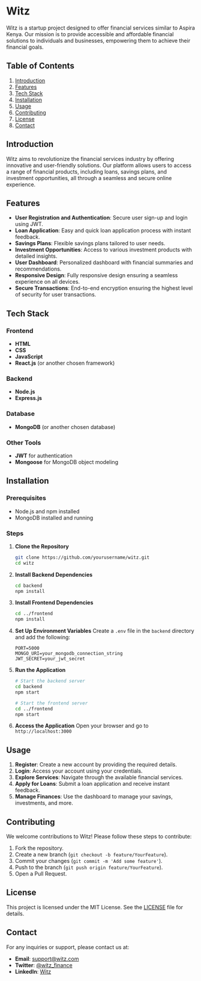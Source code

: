 # Witz

Witz is a startup project designed to offer financial services similar to Aspira Kenya. Our mission is to provide accessible and affordable financial solutions to individuals and businesses, empowering them to achieve their financial goals.

## Table of Contents
1. [Introduction](#introduction)
2. [Features](#features)
3. [Tech Stack](#tech-stack)
4. [Installation](#installation)
5. [Usage](#usage)
6. [Contributing](#contributing)
7. [License](#license)
8. [Contact](#contact)

## Introduction

Witz aims to revolutionize the financial services industry by offering innovative and user-friendly solutions. Our platform allows users to access a range of financial products, including loans, savings plans, and investment opportunities, all through a seamless and secure online experience.

## Features

- **User Registration and Authentication**: Secure user sign-up and login using JWT.
- **Loan Application**: Easy and quick loan application process with instant feedback.
- **Savings Plans**: Flexible savings plans tailored to user needs.
- **Investment Opportunities**: Access to various investment products with detailed insights.
- **User Dashboard**: Personalized dashboard with financial summaries and recommendations.
- **Responsive Design**: Fully responsive design ensuring a seamless experience on all devices.
- **Secure Transactions**: End-to-end encryption ensuring the highest level of security for user transactions.

## Tech Stack

### Frontend
- **HTML**
- **CSS**
- **JavaScript**
- **React.js** (or another chosen framework)

### Backend
- **Node.js**
- **Express.js**

### Database
- **MongoDB** (or another chosen database)

### Other Tools
- **JWT** for authentication
- **Mongoose** for MongoDB object modeling

## Installation

### Prerequisites
- Node.js and npm installed
- MongoDB installed and running

### Steps
1. **Clone the Repository**
   ```bash
   git clone https://github.com/yourusername/witz.git
   cd witz
   ```

2. **Install Backend Dependencies**
   ```bash
   cd backend
   npm install
   ```

3. **Install Frontend Dependencies**
   ```bash
   cd ../frontend
   npm install
   ```

4. **Set Up Environment Variables**
   Create a `.env` file in the `backend` directory and add the following:
   ```
   PORT=5000
   MONGO_URI=your_mongodb_connection_string
   JWT_SECRET=your_jwt_secret
   ```

5. **Run the Application**
   ```bash
   # Start the backend server
   cd backend
   npm start

   # Start the frontend server
   cd ../frontend
   npm start
   ```

6. **Access the Application**
   Open your browser and go to `http://localhost:3000`

## Usage

1. **Register**: Create a new account by providing the required details.
2. **Login**: Access your account using your credentials.
3. **Explore Services**: Navigate through the available financial services.
4. **Apply for Loans**: Submit a loan application and receive instant feedback.
5. **Manage Finances**: Use the dashboard to manage your savings, investments, and more.

## Contributing

We welcome contributions to Witz! Please follow these steps to contribute:

1. Fork the repository.
2. Create a new branch (`git checkout -b feature/YourFeature`).
3. Commit your changes (`git commit -m 'Add some feature'`).
4. Push to the branch (`git push origin feature/YourFeature`).
5. Open a Pull Request.

## License

This project is licensed under the MIT License. See the [LICENSE](LICENSE) file for details.

## Contact

For any inquiries or support, please contact us at:
- **Email**: support@witz.com
- **Twitter**: [@witz_finance](https://twitter.com/witz_Africa)
- **LinkedIn**: [Witz](https://www.linkedin.com/company/witz-Africa)
